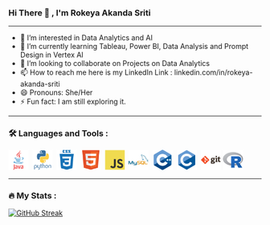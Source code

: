 ###  Hi There 👋 , I'm Rokeya Akanda Sriti 
---
- 👀 I’m interested in Data Analytics and AI
- 🌱 I’m currently learning Tableau, Power BI, Data Analysis and Prompt Design in Vertex AI
- 💞️ I’m looking to collaborate on Projects on Data Analytics
- 📫 How to reach me here is my LinkedIn Link : linkedin.com/in/rokeya-akanda-sriti
- 😄 Pronouns: She/Her
- ⚡ Fun fact: I am still exploring it.
---

### :hammer_and_wrench: Languages and Tools :
<div>
  <img src="https://github.com/devicons/devicon/blob/master/icons/java/java-original-wordmark.svg" title="Java" alt="Java" width="40" height="40"/>&nbsp;
  <img src="https://github.com/devicons/devicon/blob/master/icons/python/python-original-wordmark.svg" title="Python" alt="Python" width="40" height="40"/>&nbsp;
  <img src="https://github.com/devicons/devicon/blob/master/icons/css3/css3-plain-wordmark.svg"  title="CSS3" alt="CSS" width="40" height="40"/>&nbsp;
  <img src="https://github.com/devicons/devicon/blob/master/icons/html5/html5-original.svg" title="HTML5" alt="HTML" width="40" height="40"/>&nbsp;
  <img src="https://github.com/devicons/devicon/blob/master/icons/javascript/javascript-original.svg" title="JavaScript" alt="JavaScript" width="40" height="40"/>&nbsp;
  <img src="https://github.com/devicons/devicon/blob/master/icons/mysql/mysql-original-wordmark.svg" title="MySQL"  alt="MySQL" width="40" height="40"/>&nbsp;
  <img src="https://github.com/devicons/devicon/blob/master/icons/cplusplus/cplusplus-original.svg" title="C++" alt="C++" width="40" height="40"/>&nbsp;
  <img src="https://github.com/devicons/devicon/blob/master/icons/c/c-original.svg" title="C" alt="C" width="40" height="40"/>&nbsp;
  <img src="https://github.com/devicons/devicon/blob/master/icons/git/git-original-wordmark.svg" title="Git" **alt="Git" width="40" height="40"/>
  <img src="https://github.com/devicons/devicon/blob/master/icons/r/r-original.svg" title="R" alt="R" width="40" height="40"/>&nbsp;
</div>

---

### :fire: My Stats :
<a href="https://git.io/streak-stats"><img src="https://github-readme-streak-stats.herokuapp.com?user=RokeyaAkanda&theme=blueberry" alt="GitHub Streak" /></a>



<!---
RokeyaAkanda/RokeyaAkanda is a ✨ special ✨ repository because its `README.md` (this file) appears on your GitHub profile.
You can click the Preview link to take a look at your changes.
--->
